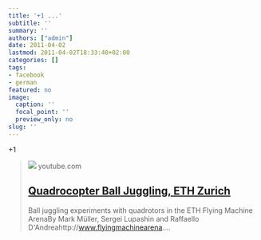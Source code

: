 ```yaml
---
title: '+1 ...'
subtitle: ''
summary: ''
authors: ["admin"]
date: 2011-04-02
lastmod: 2011-04-02T18:33:40+02:00
categories: []
tags:
- facebook
- german
featured: no
image:
  caption: ''
  focal_point: ''
  preview_only: no
slug: ''
---
```

+1
> [![](https://i.ytimg.com/vi/3CR5y8qZf0Y/maxresdefault.jpg)](http://www.youtube.com/watch?v=3CR5y8qZf0Y)
> youtube.com
> ## [Quadrocopter Ball Juggling, ETH Zurich](http://www.youtube.com/watch?v=3CR5y8qZf0Y)
>
>Ball juggling experiments with quadrotors in the ETH Flying Machine ArenaBy Mark Müller, Sergei Lupashin and Raffaello D'Andreahttp://www.flyingmachinearena....


